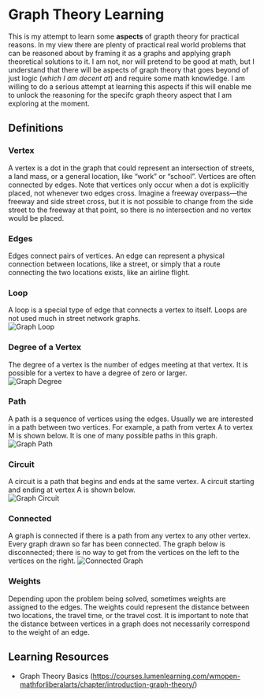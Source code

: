 
# Graph Theory Learning

This is my attempt to learn some **aspects** of grapth theory for practical reasons. In my view there are plenty of practical real world problems that can be reasoned about by framing it as a graphs and applying graph theoretical solutions to it. I am not, nor will pretend to be good at math, but I understand that there will be aspects of graph theory that goes beyond of just logic (*which I am decent at*) and require some math knowledge. I am willing to do a serious attempt at learning this aspects if this will enable me to unlock the reasoning for the specifc graph theory aspect that I am exploring at the moment.

## Definitions

### Vertex

A vertex is a dot in the graph that could represent an intersection of streets, a land mass, or a general location, like “work” or “school”. Vertices are often connected by edges. Note that vertices only occur when a dot is explicitly placed, not whenever two edges cross. Imagine a freeway overpass—the freeway and side street cross, but it is not possible to change from the side street to the freeway at that point, so there is no intersection and no vertex would be placed.

### Edges

Edges connect pairs of vertices. An edge can represent a physical connection between locations, like a street, or simply that a route connecting the two locations exists, like an airline flight.

### Loop

A loop is a special type of edge that connects a vertex to itself. Loops are not used much in street network graphs.  
![Graph Loop](https://s3-us-west-2.amazonaws.com/courses-images-archive-read-only/wp-content/uploads/sites/282/2016/01/20155118/Fig2_5_7.png "Graph Loop")

### Degree of a Vertex

The degree of a vertex is the number of edges meeting at that vertex. It is possible for a vertex to have a degree of zero or larger.  
![Graph Degree](https://s3-us-west-2.amazonaws.com/courses-images-archive-read-only/wp-content/uploads/sites/282/2016/01/20155120/Fig2_5_11.png "Graph Degree")

### Path

A path is a sequence of vertices using the edges. Usually we are interested in a path between two vertices. For example, a path from vertex A to vertex M is shown below. It is one of many possible paths in this graph.
![Graph Path](https://s3-us-west-2.amazonaws.com/courses-images-archive-read-only/wp-content/uploads/sites/282/2016/01/20155122/Fig2_5_13.png "Graph Path")

### Circuit

A circuit is a path that begins and ends at the same vertex. A circuit starting and ending at vertex A is shown below.  
![Graph Circuit](https://s3-us-west-2.amazonaws.com/courses-images-archive-read-only/wp-content/uploads/sites/282/2016/01/20155123/Fig2_5_14.png "Graph Circuit")

### Connected

A graph is connected if there is a path from any vertex to any other vertex. Every graph drawn so far has been connected. The graph below is disconnected; there is no way to get from the vertices on the left to the vertices on the right.
![Connected Graph](https://s3-us-west-2.amazonaws.com/courses-images-archive-read-only/wp-content/uploads/sites/282/2016/01/20155124/Fig2_5_15.png "Connected Graph")

### Weights

Depending upon the problem being solved, sometimes weights are assigned to the edges. The weights could represent the distance between two locations, the travel time, or the travel cost. It is important to note that the distance between vertices in a graph does not necessarily correspond to the weight of an edge.

## Learning Resources

- Graph Theory Basics (<https://courses.lumenlearning.com/wmopen-mathforliberalarts/chapter/introduction-graph-theory/>)
